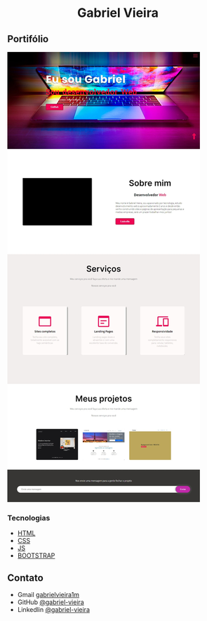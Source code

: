 <h1 align="center">Gabriel Vieira</h1>

## Portifólio

<a href="https://gabrielvieira1m.github.io/portifolio/"><img src="./assets/images/site.jpeg" alt="Imagem do site"></a>


### Tecnologias

- [HTML](https://developer.mozilla.org/pt-BR/docs/Web/HTML)
- [CSS](https://developer.mozilla.org/pt-BR/docs/Web/CSS)
- [JS](https://www.javascript.com/)
- [BOOTSTRAP](https://getbootstrap.com/)


## Contato

- Gmail [gabrielvieira1m](https://gabrielvieira1m@gmail.com)
- GitHub [@gabriel-vieira](https://github.com/gabrielvieira1m)
- Linkedlin [@gabriel-vieira](https://www.linkedin.com/in/gabriel-vieira-marcondes-813aa6255/)
